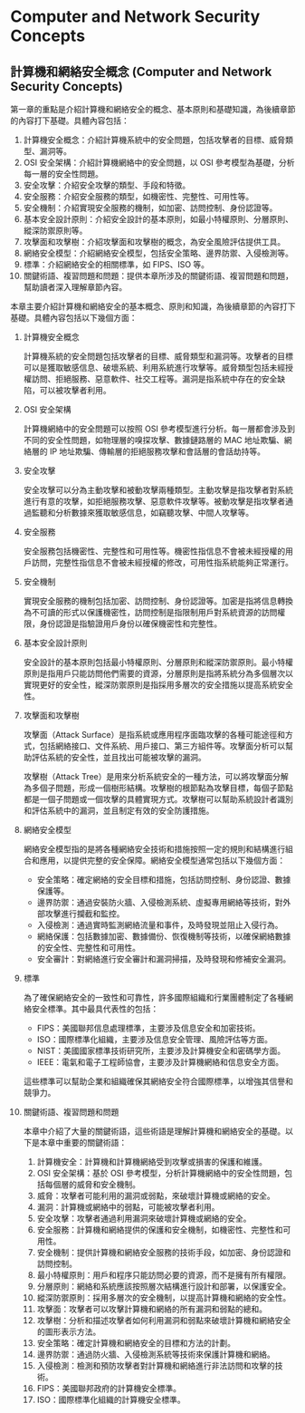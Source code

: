 # Computer and Network Security Concepts


## 計算機和網絡安全概念 (Computer and Network Security Concepts)

第一章的重點是介紹計算機和網絡安全的概念、基本原則和基礎知識，為後續章節的內容打下基礎。具體內容包括：

1. 計算機安全概念：介紹計算機系統中的安全問題，包括攻擊者的目標、威脅類型、漏洞等。
2. OSI 安全架構：介紹計算機網絡中的安全問題，以 OSI 參考模型為基礎，分析每一層的安全性問題。
3. 安全攻擊：介紹安全攻擊的類型、手段和特徵。
4. 安全服務：介紹安全服務的類型，如機密性、完整性、可用性等。
5. 安全機制：介紹實現安全服務的機制，如加密、訪問控制、身份認證等。
6. 基本安全設計原則：介紹安全設計的基本原則，如最小特權原則、分層原則、縱深防禦原則等。
7. 攻擊面和攻擊樹：介紹攻擊面和攻擊樹的概念，為安全風險評估提供工具。
8. 網絡安全模型：介紹網絡安全模型，包括安全策略、邊界防禦、入侵檢測等。
9. 標準：介紹網絡安全的相關標準，如 FIPS、ISO 等。
10. 關鍵術語、複習問題和問題：提供本章所涉及的關鍵術語、複習問題和問題，幫助讀者深入理解章節內容。

本章主要介紹計算機和網絡安全的基本概念、原則和知識，為後續章節的內容打下基礎。具體內容包括以下幾個方面：

1. 計算機安全概念

   計算機系統的安全問題包括攻擊者的目標、威脅類型和漏洞等。攻擊者的目標可以是獲取敏感信息、破壞系統、利用系統進行攻擊等。威脅類型包括未經授權訪問、拒絕服務、惡意軟件、社交工程等。漏洞是指系統中存在的安全缺陷，可以被攻擊者利用。

2. OSI 安全架構

   計算機網絡中的安全問題可以按照 OSI 參考模型進行分析。每一層都會涉及到不同的安全性問題，如物理層的嗅探攻擊、數據鏈路層的 MAC 地址欺騙、網絡層的 IP 地址欺騙、傳輸層的拒絕服務攻擊和會話層的會話劫持等。

3. 安全攻擊

   安全攻擊可以分為主動攻擊和被動攻擊兩種類型。主動攻擊是指攻擊者對系統進行有意的攻擊，如拒絕服務攻擊、惡意軟件攻擊等。被動攻擊是指攻擊者通過監聽和分析數據來獲取敏感信息，如竊聽攻擊、中間人攻擊等。

4. 安全服務

   安全服務包括機密性、完整性和可用性等。機密性指信息不會被未經授權的用戶訪問，完整性指信息不會被未經授權的修改，可用性指系統能夠正常運行。

5. 安全機制

   實現安全服務的機制包括加密、訪問控制、身份認證等。加密是指將信息轉換為不可讀的形式以保護機密性，訪問控制是指限制用戶對系統資源的訪問權限，身份認證是指驗證用戶身份以確保機密性和完整性。

6. 基本安全設計原則

   安全設計的基本原則包括最小特權原則、分層原則和縱深防禦原則。最小特權原則是指用戶只能訪問他們需要的資源，分層原則是指將系統分為多個層次以實現更好的安全性，縱深防禦原則是指採用多層次的安全措施以提高系統安全性。

7. 攻擊面和攻擊樹

   攻擊面（Attack Surface）是指系統或應用程序面臨攻擊的各種可能途徑和方式，包括網絡接口、文件系統、用戶接口、第三方組件等。攻擊面分析可以幫助評估系統的安全性，並且找出可能被攻擊的漏洞。

   攻擊樹（Attack Tree）是用來分析系統安全的一種方法，可以將攻擊面分解為多個子問題，形成一個樹形結構。攻擊樹的根節點為攻擊目標，每個子節點都是一個子問題或一個攻擊的具體實現方式。攻擊樹可以幫助系統設計者識別和評估系統中的漏洞，並且制定有效的安全防護措施。

8. 網絡安全模型

   網絡安全模型指的是將各種網絡安全技術和措施按照一定的規則和結構進行組合和應用，以提供完整的安全保障。網絡安全模型通常包括以下幾個方面：

   - 安全策略：確定網絡的安全目標和措施，包括訪問控制、身份認證、數據保護等。
   - 邊界防禦：通過安裝防火牆、入侵檢測系統、虛擬專用網絡等技術，對外部攻擊進行攔截和監控。
   - 入侵檢測：通過實時監測網絡流量和事件，及時發現並阻止入侵行為。
   - 網絡保護：包括數據加密、數據備份、恢復機制等技術，以確保網絡數據的安全性、完整性和可用性。
   - 安全審計：對網絡進行安全審計和漏洞掃描，及時發現和修補安全漏洞。

9. 標準

   為了確保網絡安全的一致性和可靠性，許多國際組織和行業團體制定了各種網絡安全標準。其中最具代表性的包括：

   - FIPS：美國聯邦信息處理標準，主要涉及信息安全和加密技術。
   - ISO：國際標準化組織，主要涉及信息安全管理、風險評估等方面。
   - NIST：美國國家標準技術研究所，主要涉及計算機安全和密碼學方面。
   - IEEE：電氣和電子工程師協會，主要涉及計算機網絡和信息安全方面。

   這些標準可以幫助企業和組織確保其網絡安全符合國際標準，以增強其信譽和競爭力。

10. 關鍵術語、複習問題和問題

    本章中介紹了大量的關鍵術語，這些術語是理解計算機和網絡安全的基礎。以下是本章中重要的關鍵術語：

    1. 計算機安全：計算機和計算機網絡受到攻擊或損害的保護和維護。
    2. OSI 安全架構：基於 OSI 參考模型，分析計算機網絡中的安全性問題，包括每個層的威脅和安全機制。
    3. 威脅：攻擊者可能利用的漏洞或弱點，來破壞計算機或網絡的安全。
    4. 漏洞：計算機或網絡中的弱點，可能被攻擊者利用。
    5. 安全攻擊：攻擊者通過利用漏洞來破壞計算機或網絡的安全。
    6. 安全服務：計算機和網絡提供的保護和安全機制，如機密性、完整性和可用性。
    7. 安全機制：提供計算機和網絡安全服務的技術手段，如加密、身份認證和訪問控制。
    8. 最小特權原則：用戶和程序只能訪問必要的資源，而不是擁有所有權限。
    9. 分層原則：網絡和系統應該按照層次結構進行設計和部署，以保護安全。
    10. 縱深防禦原則：採用多層次的安全機制，以提高計算機和網絡的安全性。
    11. 攻擊面：攻擊者可以攻擊計算機和網絡的所有漏洞和弱點的總和。
    12. 攻擊樹：分析和描述攻擊者如何利用漏洞和弱點來破壞計算機和網絡安全的圖形表示方法。
    13. 安全策略：確定計算機和網絡安全的目標和方法的計劃。
    14. 邊界防禦：通過防火牆、入侵檢測系統等技術來保護計算機和網絡。
    15. 入侵檢測：檢測和預防攻擊者對計算機和網絡進行非法訪問和攻擊的技術。
    16. FIPS：美國聯邦政府的計算機安全標準。
    17. ISO：國際標準化組織的計算機安全標準。
